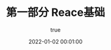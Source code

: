 ---
pageComponent:
  name: Catalogue
  data:
    path: 120101.Reace基础
    imgUrl: /img/01.png
    description: Reace
title: 第一部分 Reace基础
date: 2022-01-02 00:01:00
permalink: /vue/base/
sidebar: false
article: false
comment: false
editLink: false
author:
  name: xiaoliuxuesheng
  link: https://github.com/xiaoliuxuesheng
---